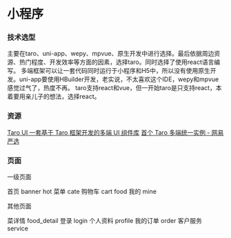 # 小程序

### 技术选型

主要在taro、uni-app、wepy、mpvue、原生开发中进行选择。最后依据周边资源、热门程度、开发效率等方面的因素，选择taro。同时选择了使用react语言编写。
多端框架可以让一套代码同时运行于小程序和H5中，所以没有使用原生开发。uni-app要使用HBuilder开发，老实说，不太喜欢这个IDE，wepy和mpvue感觉过气了，热度不再。
taro支持react和vue，但一开始taro是只支持react，本着要用亲儿子的想法，选择react。

### 资源

[Taro UI 一套基于 Taro 框架开发的多端 UI 组件库](https://taro-ui.jd.com/)
[首个 Taro 多端统一实例 - 网易严选](https://github.com/qit-team/taro-yanxuan)

### 页面

一级页面

首页 banner hot
菜单 cate 
购物车 cart food
我的 mine

其他页面

菜详情 food_detail
登录 login
个人资料 profile
我的订单 order
客户服务 service
